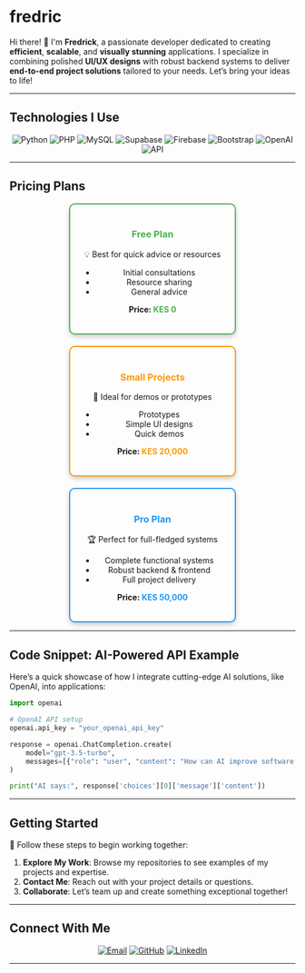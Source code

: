 
# **fredric**  

Hi there! 👋 I'm **Fredrick**, a passionate developer dedicated to creating **efficient**, **scalable**, and **visually stunning** applications. I specialize in combining polished **UI/UX designs** with robust backend systems to deliver **end-to-end project solutions** tailored to your needs. Let’s bring your ideas to life!  

---

## **Technologies I Use**  

<p align="center">
  <img src="https://img.shields.io/badge/Python-3776AB?style=for-the-badge&logo=python&logoColor=white" alt="Python">
  <img src="https://img.shields.io/badge/PHP-777BB4?style=for-the-badge&logo=php&logoColor=white" alt="PHP">
  <img src="https://img.shields.io/badge/MySQL-4479A1?style=for-the-badge&logo=mysql&logoColor=white" alt="MySQL">
  <img src="https://img.shields.io/badge/Supabase-3ECF8E?style=for-the-badge&logo=supabase&logoColor=white" alt="Supabase">
  <img src="https://img.shields.io/badge/Firebase-FFCA28?style=for-the-badge&logo=firebase&logoColor=black" alt="Firebase">
  <img src="https://img.shields.io/badge/Bootstrap-7952B3?style=for-the-badge&logo=bootstrap&logoColor=white" alt="Bootstrap">
  <img src="https://img.shields.io/badge/OpenAI-412991?style=for-the-badge&logo=openai&logoColor=white" alt="OpenAI">
  <img src="https://img.shields.io/badge/API-4EA94B?style=for-the-badge&logo=api&logoColor=white" alt="API">
</p>  

---

## **Pricing Plans**  

<div align="center">

<div style="display: flex; justify-content: center; gap: 20px; flex-wrap: wrap;">

  <!-- Free Plan Card -->
  <div style="border: 2px solid #4CAF50; border-radius: 10px; padding: 20px; width: 250px; box-shadow: 0 4px 8px rgba(0, 0, 0, 0.2);">
    <h3 style="color: #4CAF50; text-align: center;">Free Plan</h3>
    <p style="text-align: center;">💡 Best for quick advice or resources</p>
    <ul>
      <li>Initial consultations</li>
      <li>Resource sharing</li>
      <li>General advice</li>
    </ul>
    <p style="text-align: center; font-weight: bold;">Price: <span style="color: #4CAF50;">KES 0</span></p>
  </div>

  <!-- Small Projects Card -->
  <div style="border: 2px solid #FF9800; border-radius: 10px; padding: 20px; width: 250px; box-shadow: 0 4px 8px rgba(0, 0, 0, 0.2);">
    <h3 style="color: #FF9800; text-align: center;">Small Projects</h3>
    <p style="text-align: center;">🚀 Ideal for demos or prototypes</p>
    <ul>
      <li>Prototypes</li>
      <li>Simple UI designs</li>
      <li>Quick demos</li>
    </ul>
    <p style="text-align: center; font-weight: bold;">Price: <span style="color: #FF9800;">KES 20,000</span></p>
  </div>

  <!-- Pro Plan Card -->
  <div style="border: 2px solid #2196F3; border-radius: 10px; padding: 20px; width: 250px; box-shadow: 0 4px 8px rgba(0, 0, 0, 0.2);">
    <h3 style="color: #2196F3; text-align: center;">Pro Plan</h3>
    <p style="text-align: center;">🏆 Perfect for full-fledged systems</p>
    <ul>
      <li>Complete functional systems</li>
      <li>Robust backend & frontend</li>
      <li>Full project delivery</li>
    </ul>
    <p style="text-align: center; font-weight: bold;">Price: <span style="color: #2196F3;">KES 50,000</span></p>
  </div>

</div>

</div>

---

## **Code Snippet: AI-Powered API Example**  

Here’s a quick showcase of how I integrate cutting-edge AI solutions, like OpenAI, into applications:  

```python
import openai

# OpenAI API setup
openai.api_key = "your_openai_api_key"

response = openai.ChatCompletion.create(
    model="gpt-3.5-turbo",
    messages=[{"role": "user", "content": "How can AI improve software development?"}]
)

print("AI says:", response['choices'][0]['message']['content'])
```  

---

## **Getting Started**  

🎯 Follow these steps to begin working together:  
1. **Explore My Work**: Browse my repositories to see examples of my projects and expertise.  
2. **Contact Me**: Reach out with your project details or questions.  
3. **Collaborate**: Let’s team up and create something exceptional together!  

---

## **Connect With Me**  

<p align="center">
  <a href="mailto:your-email@example.com"><img src="https://img.shields.io/badge/Email-D14836?style=for-the-badge&logo=gmail&logoColor=white" alt="Email"></a>
  <a href="https://github.com/YourUsername"><img src="https://img.shields.io/badge/GitHub-181717?style=for-the-badge&logo=github&logoColor=white" alt="GitHub"></a>
  <a href="https://linkedin.com/in/YourUsername"><img src="https://img.shields.io/badge/LinkedIn-0A66C2?style=for-the-badge&logo=linkedin&logoColor=white" alt="LinkedIn"></a>
</p>  

---
